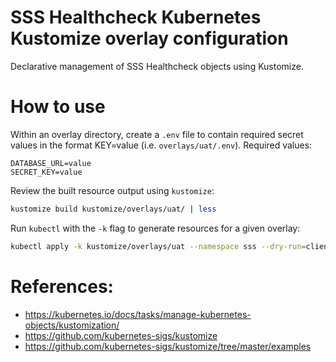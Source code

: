 # SSS Healthcheck Kubernetes Kustomize overlay configuration

Declarative management of SSS Healthcheck objects using Kustomize.

# How to use

Within an overlay directory, create a `.env` file to contain required secret
values in the format KEY=value (i.e. `overlays/uat/.env`). Required values:

    DATABASE_URL=value
    SECRET_KEY=value

Review the built resource output using `kustomize`:

```bash
kustomize build kustomize/overlays/uat/ | less
```

Run `kubectl` with the `-k` flag to generate resources for a given overlay:

```bash
kubectl apply -k kustomize/overlays/uat --namespace sss --dry-run=client
```

# References:

* https://kubernetes.io/docs/tasks/manage-kubernetes-objects/kustomization/
* https://github.com/kubernetes-sigs/kustomize
* https://github.com/kubernetes-sigs/kustomize/tree/master/examples
